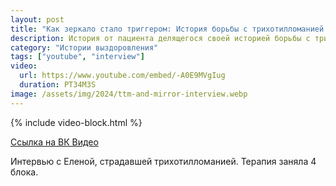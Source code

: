 ```yaml
---
layout: post
title: "Как зеркало стало триггером: История борьбы с трихотилломанией | Интервью с Еленой"
description: История от пациента делящегося своей историей борьбы с трихотилломанией
category: "Истории выздоровления"
tags: ["youtube", "interview"]
video:
  url: https://www.youtube.com/embed/-A0E9MVgIug
  duration: PT34M3S
image: /assets/img/2024/ttm-and-mirror-interview.webp
---
```


{% include video-block.html %}

<a href="https://vkvideo.ru/video-211245681_456239026" rel="nofollow">Ссылка на ВК Видео</a>

Интервью с Еленой, страдавшей трихотилломанией. Терапия заняла 4 блока.
